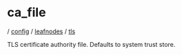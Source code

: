 # ca_file

/ [config](/ref/config/index.md) / [leafnodes](/ref/config/config/leafnodes/index.md) / [tls](/ref/config/config/leafnodes/tls/index.md) 

TLS certificate authority file. Defaults to system trust store.

